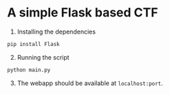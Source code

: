 # A simple Flask based CTF

1. Installing the dependencies
```python
pip install Flask
```
2. Running the script
```python
python main.py
```
3. The webapp should be available at `localhost:port`.